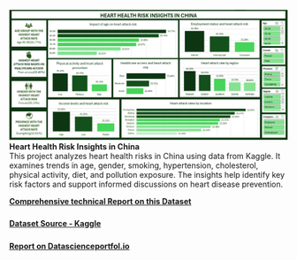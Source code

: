 
![Dashboard Preview](https://github.com/favy-codez/Heart-Health-Risk-Insights-in-China-Analytical-Insights-with-Microsoft-Excel/blob/main/Dashboard%203.png?raw=true)
**Heart Health Risk Insights in China**  
This project analyzes heart health risks in China using data from Kaggle. It examines trends in age, gender, smoking, hypertension, cholesterol, physical activity, diet, and pollution exposure. The insights help identify key risk factors and support informed discussions on heart disease prevention.

[**Comprehensive technical Report on this Dataset**](https://medium.com/@ezeliorafavour/heart-health-risk-insights-in-china-analytical-insights-with-microsoft-excel-99f7effe60ec)  
#####
[**Dataset Source - Kaggle**](https://www.kaggle.com/datasets/ankushpanday2/heart-attack-risk-dataset-of-china)
#####
[**Report on Datascienceportfol.io**](https://www.datascienceportfol.io/GodsfavourEzeliora/projects/1)
